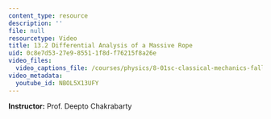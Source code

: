 ```yaml
---
content_type: resource
description: ''
file: null
resourcetype: Video
title: 13.2 Differential Analysis of a Massive Rope
uid: 0c8e7d53-27e9-8551-1f8d-f76215f8a26e
video_files:
  video_captions_file: /courses/physics/8-01sc-classical-mechanics-fall-2016/week-4-drag-forces-constraints-and-continuous-systems/13.2-differential-analysis-of-a-massive-rope/13.2-differential-analysis-of-a-massive-rope/NBOL5X13UFY.vtt
video_metadata:
  youtube_id: NBOL5X13UFY
---
```


**Instructor:** Prof. Deepto Chakrabarty